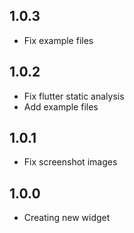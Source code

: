 ## 1.0.3

* Fix example files

## 1.0.2

* Fix flutter static analysis
* Add example files

## 1.0.1

* Fix screenshot images

## 1.0.0

* Creating new widget
